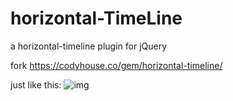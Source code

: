 # horizontal-TimeLine
a horizontal-timeline plugin for jQuery

fork https://codyhouse.co/gem/horizontal-timeline/

just like this:
![img](http://i66.tinypic.com/fjj6ti.jpg)
